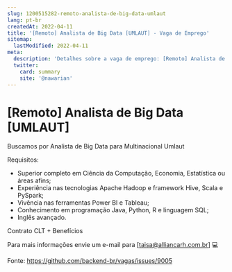 ```yaml
---
slug: 1200515282-remoto-analista-de-big-data-umlaut
lang: pt-br
createdAt: 2022-04-11
title: '[Remoto] Analista de Big Data [UMLAUT] - Vaga de Emprego'
sitemap:
  lastModified: 2022-04-11
meta:
  description: 'Detalhes sobre a vaga de emprego: [Remoto] Analista de Big Data [UMLAUT]'
  twitter:
    card: summary
    site: '@nawarian'
---
```


# [Remoto] Analista de Big Data [UMLAUT]

Buscamos por Analista de Big Data para Multinacional Umlaut

Requisitos:

- Superior completo em Ciência da Computação, Economia, Estatística  ou áreas afins;
- Experiência nas tecnologias Apache Hadoop e framework Hive, Scala e PySpark;
- Vivência nas ferramentas Power BI e Tableau;
- Conhecimento em programação Java, Python, R e linguagem SQL;
- Inglês avançado.

Contrato CLT + Benefícios

Para mais informações envie um e-mail para [taisa@alliancarh.com.br] 💻 

Fonte: https://github.com/backend-br/vagas/issues/9005